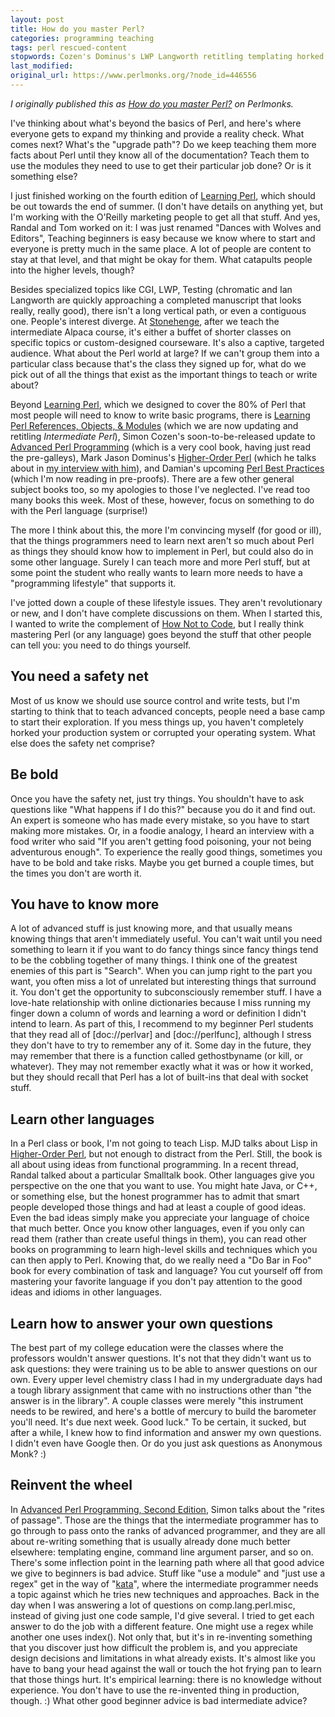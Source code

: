 ```yaml
---
layout: post
title: How do you master Perl?
categories: programming teaching
tags: perl rescued-content
stopwords: Cozen's Dominus's LWP Langworth retitling templating horked gethostbyname
last_modified:
original_url: https://www.perlmonks.org/?node_id=446556
---
```


*I originally published this as [How do you master Perl?](https://www.perlmonks.org/?node_id=446556) on Perlmonks.*

I've thinking about what's beyond the basics of Perl, and here's where everyone gets to expand my thinking and provide a reality check. What comes next? What's the "upgrade path"? Do we keep teaching them more facts about Perl until they know all of the documentation? Teach them to use the modules they need to use to get their particular job done? Or is it something else?

I just finished working on the fourth edition of [Learning Perl](https://www.learning-perl.com/), which should be out towards the end of summer. (I don't have details on anything yet, but I'm working with the O'Reilly marketing people to get all that stuff.  And yes, Randal and Tom worked on it: I was just renamed "Dances with Wolves and Editors", Teaching beginners is easy because we know where to start and everyone is pretty much in the same place. A lot of people are content to stay at that level, and that might be okay for them. What catapults people into the higher levels, though?

Besides specialized topics like CGI, LWP, Testing (chromatic and Ian Langworth are quickly approaching a completed manuscript that looks really, really good), there isn't a long vertical path, or even a contiguous one.  People's interest diverge. At [Stonehenge](http://www.stonehenge.com), after we teach the intermediate Alpaca course, it's either a buffet of shorter classes on specific topics or custom-designed courseware. It's also a captive, targeted audience. What about the Perl world at large? If we can't group them into a particular class because that's the class they signed up for, what do we pick out of all the things that exist as the important things to teach or write about?

Beyond [Learning Perl](https://www.learning-perl.com/), which we designed to cover the 80% of Perl that most people will need to know to write basic programs, there is [Learning Perl References, Objects, & Modules](http://www.intermediateperl.com) (which we are now updating and retitling *Intermediate Perl*), Simon Cozen's soon-to-be-released update to [Advanced Perl Programming](http://www.oreilly.com/catalog/advperl2/) (which is a very cool book, having just read the pre-galleys), Mark Jason Dominus's [Higher-Order Perl](http://perl.plover.com/hop/) (which he talks about in [my interview with him](http://www.theperlreview.com/Interviews/mjd-hop-20050407.html?pm)), and Damian's upcoming [Perl Best Practices](https://amzn.to/2OusJNE) (which I'm now reading in pre-proofs). There are a few other general subject books too, so my apologies to those I've neglected.  I've read too many books this week. Most of these, however, focus on something to do with the Perl language (surprise!)

The more I think about this, the more I'm convincing myself (for good or ill), that the things programmers need to learn next aren't so much about Perl as things they should know how to implement in Perl, but could also do in some other language. Surely I can teach more and more Perl stuff, but at some point the student who really wants to learn more needs to have a "programming lifestyle" that supports it.

I've jotted down a couple of these lifestyle issues. They aren't revolutionary or new, and I don't have complete discussions on them. When I started this, I wanted to write the complement of [How Not to Code](/2004-10-21-how-not-to-code/), but I really think mastering Perl (or any language) goes beyond the stuff that other people can tell you: you need to do things yourself.

## You need a safety net

Most of us know we should use source control and write tests, but I'm starting to think that to teach advanced concepts, people need a base camp to start their exploration.  If you mess things up, you haven't completely horked your production system or corrupted your operating system. What else does the safety net comprise?

## Be bold

Once you have the safety net, just try things. You shouldn't have to ask questions like "What happens if I do this?" because you do it and find out.  An expert is someone who has made every mistake, so you have to start making more mistakes. Or, in a foodie analogy, I heard an interview with a food writer who said "If you aren't getting food poisoning, your not being adventurous enough".  To experience the really good things, sometimes you have to be bold and take risks. Maybe you get burned a couple times, but the times you don't are worth it.

## You have to know more

A lot of advanced stuff is just knowing more, and that usually means knowing things that aren't immediately useful.  You can't wait until you need something to learn it if you want to do fancy things since fancy things tend to be the cobbling together of many things. I think one of the greatest enemies of this part is "Search". When you can jump right to the part you want, you often miss a lot of unrelated but interesting things that surround it. You don't get the opportunity to subconsciously remember stuff. I have a love-hate relationship with online dictionaries because I miss running my finger down a column of words and learning a word or definition I didn't intend to learn. As part of this, I recommend to my beginner Perl students that they read all of [doc://perlvar] and [doc://perlfunc], although I stress they don't have to try to remember any of it.  Some day in the future, they may remember that there is a function called gethostbyname (or kill, or whatever).  They may not remember exactly what it was or how it worked, but they should recall that Perl has a lot of built-ins that deal with socket stuff.

## Learn other languages

In a Perl class or book, I'm not going to teach Lisp.  MJD talks about Lisp in [Higher-Order Perl](http://perl.plover.com/hop/), but not enough to distract from the Perl. Still, the book is all about using ideas from functional programming. In a recent thread, Randal talked about a particular Smalltalk book. Other languages give you perspective on the one that you want to use. You might hate Java, or C++, or something else, but the honest programmer has to admit that smart people developed those things and had at least a couple of good ideas. Even the bad ideas simply make you appreciate your language of choice that much better. Once you know other languages, even if you only can read them (rather than create useful things in them), you can read other books on programming to learn high-level skills and techniques which you can then apply to Perl. Knowing that, do we really need a "Do Bar in Foo" book for every combination of task and language? You cut yourself off from mastering your favorite language if you don't pay attention to the good ideas and idioms in other languages.

## Learn how to answer your own questions

The best part of my college education were the classes where the professors wouldn't answer questions.  It's not that they didn't want us to ask questions: they were training us to be able to answer questions on our own. Every upper level chemistry class I had in my undergraduate days had a tough library assignment that came with no instructions other than "the answer is in the library". A couple classes were merely "this instrument needs to be rewired, and here's a bottle of mercury to build the barometer you'll need. It's due next week. Good luck." To be certain, it sucked, but after a while, I knew how to find information and answer my own questions.  I didn't even have Google then. Or do you just ask questions as Anonymous Monk? :)

## Reinvent the wheel

In [Advanced Perl Programming, Second Edition](https://amzn.to/397vfB6), Simon talks about the "rites of passage". Those are the things that the intermediate programmer has to go through to pass onto the ranks of advanced programmer, and they are all about re-writing something that is usually already done much better elsewhere: templating engine, command line argument parser, and so on. There's some inflection point in the learning path where all that good advice we give to beginners is bad advice.  Stuff like "use a module" and "just use a regex" get in the way of "[kata](https://en.wikipedia.org/wiki/Kata_(programming))", where the intermediate programmer needs a topic against which he tries new techniques and approaches. Back in the day when I was answering a lot of questions on comp.lang.perl.misc, instead of giving just one code sample, I'd give several. I tried to get each answer to do the job with a different feature. One might use a regex while another one uses index(). Not only that, but it's in re-inventing something that you discover just how difficult the problem is, and you appreciate design decisions and limitations in what already exists. It's almost like you have to bang your head against the wall or touch the hot frying pan to learn that those things hurt. It's empirical learning: there is no knowledge without experience. You don't have to use the re-invented thing in production, though. :) What other good beginner advice is bad intermediate advice?
